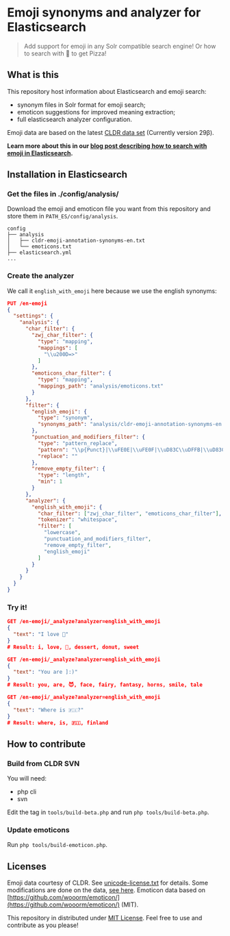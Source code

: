 # Emoji synonyms and analyzer for Elasticsearch
> Add support for emoji in any Solr compatible search engine! Or how to search with :pizza: to get Pizza!

## What is this

This repository host information about Elasticsearch and emoji search:

- synonym files in Solr format for emoji search;
- emoticon suggestions for improved meaning extraction;
- full elasticsearch analyzer configuration.

Emoji data are based on the latest [CLDR data set](http://cldr.unicode.org/) (Currently version 29β).

**Learn more about this in our [blog post describing how to search with emoji in Elasticsearch](TODO).**

## Installation in Elasticsearch

### Get the files in ./config/analysis/

Download the emoji and emoticon file you want from this repository and store them in `PATH_ES/config/analysis`.

```
config
├── analysis
│   ├── cldr-emoji-annotation-synonyms-en.txt
│   └── emoticons.txt
├── elasticsearch.yml
...
```

### Create the analyzer

We call it `english_with_emoji` here because we use the english synonyms:

```json
PUT /en-emoji
{
  "settings": {
    "analysis": {
      "char_filter": {
        "zwj_char_filter": {
          "type": "mapping",
          "mappings": [ 
            "\\u200D=>"
          ]
        },
        "emoticons_char_filter": {
          "type": "mapping",
          "mappings_path": "analysis/emoticons.txt"
        }
      },
      "filter": {
        "english_emoji": {
          "type": "synonym",
          "synonyms_path": "analysis/cldr-emoji-annotation-synonyms-en.txt" 
        },
        "punctuation_and_modifiers_filter": {
          "type": "pattern_replace",
          "pattern": "\\p{Punct}|\\uFE0E|\\uFE0F|\\uD83C\\uDFFB|\\uD83C\\uDFFC|\\uD83C\\uDFFD|\\uD83C\\uDFFE|\\uD83C\\uDFFF",
          "replace": ""
        },
        "remove_empty_filter": {
          "type": "length",
          "min": 1
        }
      },
      "analyzer": {
        "english_with_emoji": {
          "char_filter": ["zwj_char_filter", "emoticons_char_filter"],
          "tokenizer": "whitespace",
          "filter": [
            "lowercase",
            "punctuation_and_modifiers_filter",
            "remove_empty_filter",
            "english_emoji"
          ]
        }
      }
    }
  }
}
```

### Try it!

```json
GET /en-emoji/_analyze?analyzer=english_with_emoji
{
  "text": "I love 🍩"
}
# Result: i, love, 🍩, dessert, donut, sweet

GET /en-emoji/_analyze?analyzer=english_with_emoji
{
  "text": "You are ]:)"
}
# Result: you, are, 😈, face, fairy, fantasy, horns, smile, tale

GET /en-emoji/_analyze?analyzer=english_with_emoji
{
  "text": "Where is 🇫🇮?"
}
# Result: where, is, 🇫🇮, finland
```

## How to contribute

### Build from CLDR SVN

You will need:

- php cli
- svn

Edit the tag in `tools/build-beta.php` and run `php tools/build-beta.php`.

### Update emoticons

Run `php tools/build-emoticon.php`.

## Licenses

Emoji data courtesy of CLDR. See [unicode-license.txt](unicode-license.txt) for details. Some modifications are done on the data, [see here](https://github.com/jolicode/emoji-search/issues/6).
Emoticon data based on [https://github.com/wooorm/emoticon/](https://github.com/wooorm/emoticon/) (MIT).

This repository in distributed under [MIT License](LICENSE). Feel free to use and contribute as you please!